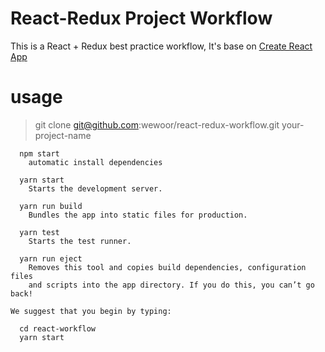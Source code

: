 # React-Redux Project Workflow

This is a React + Redux best practice workflow, It's base on [Create React App](https://github.com/facebookincubator/create-react-app)

# usage
> git clone git@github.com:wewoor/react-redux-workflow.git your-project-name

```
  npm start
    automatic install dependencies

  yarn start
    Starts the development server.

  yarn run build
    Bundles the app into static files for production.

  yarn test
    Starts the test runner.

  yarn run eject
    Removes this tool and copies build dependencies, configuration files
    and scripts into the app directory. If you do this, you can’t go back!

We suggest that you begin by typing:

  cd react-workflow
  yarn start
```
